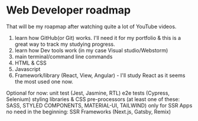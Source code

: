 # Web Developer roadmap

That will be my roapmap after watching quite a lot of YouTube videos.

1. learn how GitHub(or Git) works.
  I'll need it for my portfolio & this is a great way to track my studying progress.
2. learn how Dev tools work (in my case Visual studio/Webstorm)
3. main terminal/command line commands
4. HTML & CSS
5. Javascript
6. Framework/library (React, View, Angular) - I'll study React as it seems the most used one now.


Optional for now:
  unit test (Jest, Jasmine, RTL)
  e2e tests (Cypress, Selenium)
  styling libraries & CSS pre-processors (at least one of these: SASS, STYLED COMPONENTS, MATERIAL-UI, TAILWIND)
  only for SSR Apps no need in the beginning: SSR Frameworks (Next.js, Gatsby, Remix)
	
